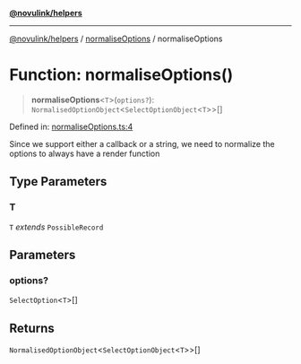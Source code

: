 [**@novulink/helpers**](../../README.md)

***

[@novulink/helpers](../../modules.md) / [normaliseOptions](../README.md) / normaliseOptions

# Function: normaliseOptions()

> **normaliseOptions**\<`T`\>(`options?`): `NormalisedOptionObject`\<`SelectOptionObject`\<`T`\>\>[]

Defined in: [normaliseOptions.ts:4](https://github.com/M-Media-Group/app.novu.link/blob/d43aa75d61cafdf214ab3b4b66ffcaae1fde7b4e/packages/helpers/src/normaliseOptions.ts#L4)

Since we support either a callback or a string, we need to normalize the options to always have a render function

## Type Parameters

### T

`T` *extends* `PossibleRecord`

## Parameters

### options?

`SelectOption`\<`T`\>[]

## Returns

`NormalisedOptionObject`\<`SelectOptionObject`\<`T`\>\>[]
